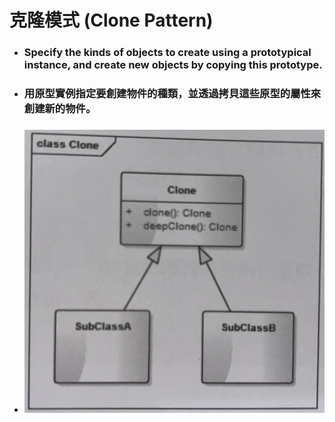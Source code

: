 克隆模式 (Clone Pattern)
=====
* ### Specify the kinds of objects to create using a prototypical instance, and create new objects by copying this prototype.
* ### 用原型實例指定要創建物件的種類，並透過拷貝這些原型的屬性來創建新的物件。
* ### ![iamge](https://raw.githubusercontent.com/GitHub-WeiChiang/main/master/DesignPatterns/Python/%E5%85%8B%E9%9A%86%E6%A8%A1%E5%BC%8F%20(Clone%20Pattern)/%E5%85%8B%E9%9A%86%E6%A8%A1%E5%BC%8F%E7%9A%84%E9%A1%9E%E5%88%A5%E5%9C%96.jpg)
